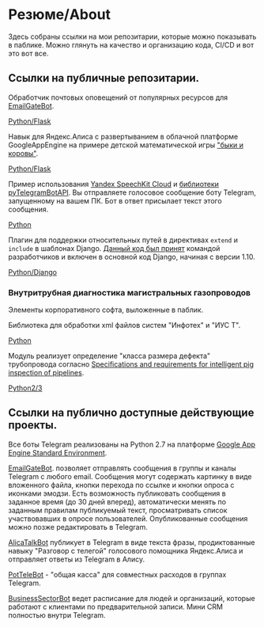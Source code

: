 # Резюме/About

Здесь собраны ссылки на мои репозитарии, которые можно показывать в паблике. Можно глянуть на качество и организацию кода, CI/CD и вот это вот все.

## Cсылки на публичные репозитарии.

Обработчик почтовых оповещений от популярных ресурсов для [EmailGateBot](https://vb64.github.io/telegram.email.notify/docs/ru/guide.html).

[Python/Flask](https://github.com/vb64/telegram.email.notify)

Навык для Яндекс.Алиса с развертыванием в облачной платформе GoogleAppEngine на примере детской математической игры ["быки и коровы"](https://en.wikipedia.org/wiki/Bulls_and_Cows).

[Python/Flask](https://github.com/vb64/bulls_cows)

Пример использования [Yandex SpeechKit Cloud](https://developer.tech.yandex.ru/) и [библиотеки pyTelegramBotAPI](https://github.com/eternnoir/pyTelegramBotAPI). Вы отправляете голосовое сообщение боту Telegram, запущенному на вашем ПК. Бот в ответ присылает текст этого сообщения.

[Python](https://github.com/vb64/telegram.voice_echo_bot)

Плагин для поддержки относительных путей в директивах `extend` и `include` в шаблонах Django. [Данный код был принят](https://github.com/django/django/commit/aec4f97555cbfc9d14d698f61d43a478f5911661) командой разработчиков и включен в основной код Django, начиная с версии 1.10.

[Python/Django](https://github.com/vb64/django.templates.relative.path)

### Внутритрубная диагностика магистральных газопроводов

Элементы корпоративного софта, выложенные в паблик.

Библиотека для обработки xml файлов систем "Инфотех" и "ИУС Т".

[Python](https://github.com/vb64/oeg.infotech.xml)

Модуль реализует определение "класса размера дефекта" трубопровода согласно [Specifications and requirements for intelligent pig inspection of pipelines](http://www.iliassociation.org/documents/industry/POF%20specs%20V3_2%20January%202005.pdf).

[Python2/3](https://github.com/vb64/oeg.feature.class)

## Cсылки на публично доступные действующие проекты.

Все боты Telegram реализованы на Python 2.7 на платформе [Google App Engine Standard Environment](https://cloud.google.com/appengine/docs/standard/).

[EmailGateBot](https://vb64.github.io/telegram.email.notify/docs/ru/guide.html). позволяет отправлять сообщения в группы и каналы Telegram с любого email. Сообщения могут содержать картинку в виде вложенного файла, кнопки перехода по ссылке и кнопки опроса с иконками эмодзи. Есть возможность публиковать сообщения в заданное время (до 30 дней вперед), автоматически менять по заданным правилам публикуемый текст, просматривать список участвовавших в опросе пользователей. Опубликованные сообщения можно позже редактировать в Telegram.

[AlicaTalkBot](https://zen.yandex.ru/media/id/5a7c88094bf16140b018eb53/razgovor-s-telegoi-iandeksalisa-i-telegram-5cdbef3273f29b00b2d98a13) публикует в Telegram в виде текста фразы, продиктованные навыку "Разговор с телегой" голосового помощника Яндекс.Алиса и отправляет ответы из Telegram в Алису.

[PotTeleBot](https://zen.yandex.ru/media/id/5a7c88094bf16140b018eb53/sovmestnye-rashody-5b3e609e9d936000a8dcc08b) - "общая касса" для совместных расходов в группах Telegram.

[BusinessSectorBot](https://zen.yandex.ru/media/id/5a7c88094bf16140b018eb53/raspisanie-vashih-zadach-v-telegram-5be13850bd70ad00aa0ca47a) ведет расписание для людей и организаций, которые работают с клиентами по предварительной записи. Мини CRM полностью внутри Telegram.
